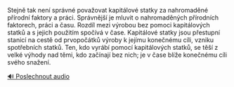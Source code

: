 
Stejně tak není správné považovat kapitálové statky za nahromaděné přírodní faktory a práci. Správnější je mluvit o nahromaděných přírodních faktorech, práci a času. Rozdíl mezi výrobou bez pomoci kapitálových statků a s jejich použitím spočívá v čase. Kapitálové statky jsou přestupní stanicí na cestě od prvopočátků výroby k jejímu konečnému cíli, vzniku spotřebních statků. Ten, kdo vyrábí pomocí kapitálových statků, se těší z velké výhody nad těmi, kdo začínají bez nich; je v čase blíže konečnému cíli svého snažení.

[🔊 Poslechnout audio](/data/7-paragraphs/audio/chapter_90/para_010-Stejn-tak-nen-sprvn-povaovat-kapitlov-statk.mp3)
